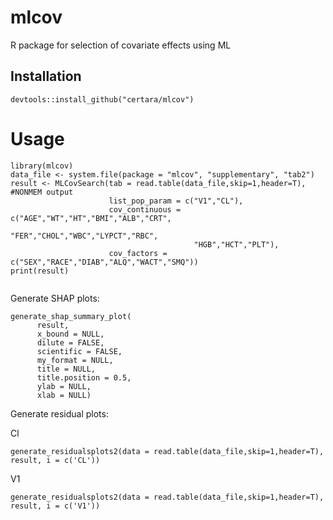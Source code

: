 # mlcov
R package for selection of covariate effects using ML

## Installation

```
devtools::install_github("certara/mlcov")
```

# Usage

```
library(mlcov)
data_file <- system.file(package = "mlcov", "supplementary", "tab2")
result <- MLCovSearch(tab = read.table(data_file,skip=1,header=T), #NONMEM output
                      list_pop_param = c("V1","CL"),
                      cov_continuous = c("AGE","WT","HT","BMI","ALB","CRT",
                                         "FER","CHOL","WBC","LYPCT","RBC",
                                         "HGB","HCT","PLT"),
                      cov_factors = c("SEX","RACE","DIAB","ALQ","WACT","SMQ"))
print(result)
                      
```

Generate SHAP plots:

```
generate_shap_summary_plot(
      result,
      x_bound = NULL,
      dilute = FALSE,
      scientific = FALSE,
      my_format = NULL,
      title = NULL,
      title.position = 0.5,
      ylab = NULL,
      xlab = NULL)
```

Generate residual plots:

Cl

```
generate_residualsplots2(data = read.table(data_file,skip=1,header=T), result, i = c('CL'))
```

V1

```
generate_residualsplots2(data = read.table(data_file,skip=1,header=T), result, i = c('V1'))
```